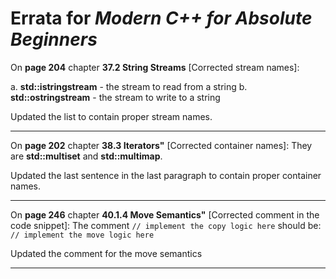 # Errata for *Modern C++ for Absolute Beginners*

On **page 204** chapter **37.2 String Streams** [Corrected stream names]:
 
a. **std::istringstream** - the stream to read from a string
b. **std::ostringstream** - the stream to write to a string

Updated the list to contain proper stream names.

***

On **page 202** chapter **38.3 Iterators"** [Corrected container names]:
They are **std::multiset** and **std::multimap**.

Updated the last sentence in the last paragraph to contain proper container names.
***

On **page 246** chapter **40.1.4 Move Semantics"** [Corrected comment in the code snippet]:
The comment `// implement the copy logic here` should be:
`// implement the move logic here`

Updated the comment for the move semantics
***

